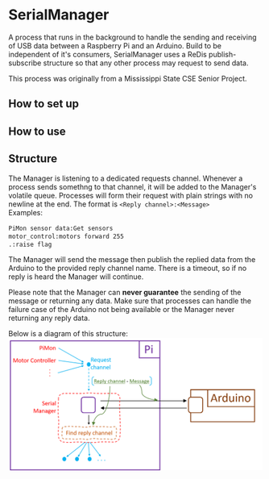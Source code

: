 # SerialManager
A process that runs in the background to handle the sending and receiving of USB data between a Raspberry Pi and an Arduino. Build to be independent of it's consumers, SerialManager uses a ReDis publish-subscribe structure so that any other process may request to send data.

This process was originally from a Mississippi State CSE Senior Project.

## How to set up

## How to use

## Structure
The Manager is listening to a dedicated requests channel. Whenever a process sends somethng to that channel, it will be added to the Manager's volatile queue. Processes will form their request with plain strings with no newline at the end. The format is `<Reply channel>:<Message>`  
Examples:
```
PiMon sensor data:Get sensors
motor_control:motors forward 255
.:raise flag
```
The Manager will send the message then publish the replied data from the Arduino to the provided reply channel name. There is a timeout, so if no reply is heard the Manager will continue.  

Please note that the Manager can **never guarantee** the sending of the message or returning any data. Make sure that processes can handle the failure case of the Arduino not being available or the Manager never returning any reply data.  

Below is a diagram of this structure:
![Block and arrow diagram depicting the Serial Manager's structure](/Pictures/SerialManagerDiagram.png)
